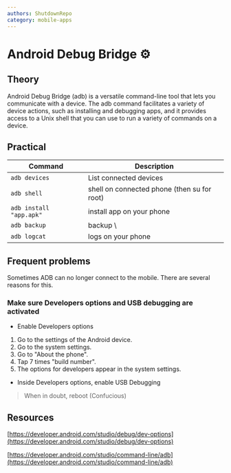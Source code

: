 ```yaml
---
authors: ShutdownRepo
category: mobile-apps
---
```


# Android Debug Bridge ⚙️

## Theory

Android Debug Bridge (adb) is a versatile command-line tool that lets you communicate with a device. The adb command facilitates a variety of device actions, such as installing and debugging apps, and it provides access to a Unix shell that you can use to run a variety of commands on a device.

## Practical

| Command | Description |
| ----------------------- | ------------------------------------------- |
| `adb devices` | List connected devices |
| `adb shell` | shell on connected phone (then su for root) |
| `adb install "app.apk"` | install app on your phone |
| `adb backup ` | backup \ |
| `adb logcat` | logs on your phone |

## Frequent problems

Sometimes ADB can no longer connect to the mobile. There are several reasons for this.

### Make sure Developers options and USB debugging are activated

* Enable Developers options

1. Go to the settings of the Android device. 
2. Go to the system settings. 
3. Go to "About the phone". 
4. Tap 7 times "build number". 
5. The options for developers appear in the system settings. 

* Inside Developers options, enable USB Debugging

> When in doubt, reboot (Confucious)

## Resources

[https://developer.android.com/studio/debug/dev-options](https://developer.android.com/studio/debug/dev-options)

[https://developer.android.com/studio/command-line/adb](https://developer.android.com/studio/command-line/adb)